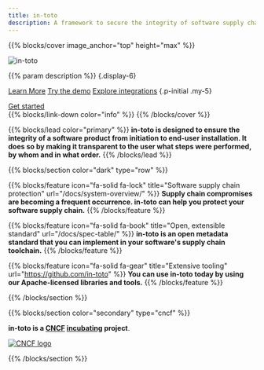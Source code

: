 ```yaml
---
title: in-toto
description: A framework to secure the integrity of software supply chains
---
```


{{% blocks/cover image_anchor="top" height="max" %}}
<!-- prettier-ignore -->
<img src="/images/in-toto-horizontal-white.svg" alt="in-toto" class="in-toto-logo" style="max-width: 40rem; height: auto;">

<!-- prettier-ignore -->
{{% param description %}}
{.display-6}

<a class="btn btn-lg btn-primary me-3" href="docs/what-is-in-toto/">Learn More</a>
<a class="btn btn-lg btn-primary me-3" href="https://github.com/in-toto/demo">Try the demo</a>
<a class="btn btn-lg btn-primary" href="https://github.com/in-toto/friends">Explore integrations</a>
{.p-initial .my-5}
<div class="h3 mt-4">
<a class="btn btn-lg btn-secondary" href="docs/get-started/">Get started <i class="fas fa-arrow-right"></i></a>
</div>
{{% blocks/link-down color="info" %}}
{{% /blocks/cover %}}

{{% blocks/lead color="primary" %}}
**in-toto is designed to ensure the integrity of a software product from initiation to end-user installation. It does so by making it transparent to the user what steps were performed, by whom and in what order.**
{{% /blocks/lead %}}

{{% blocks/section color="dark" type="row" %}}

{{% blocks/feature icon="fa-solid fa-lock" title="Software supply chain protection" url="/docs/system-overview/" %}}
**Supply chain compromises are becoming a frequent occurrence. in-toto can help you protect your software supply chain.**
{{% /blocks/feature %}}

{{% blocks/feature icon="fa-solid fa-book" title="Open, extensible standard" url="/docs/spec-table/" %}}
**in-toto is an open metadata standard that you can implement in your software's supply chain toolchain.**
{{% /blocks/feature %}}

{{% blocks/feature icon="fa-solid fa-gear" title="Extensive tooling" url="https://github.com/in-toto" %}}
**You can use in-toto today by using our Apache-licensed libraries and tools.**
{{% /blocks/feature %}}

{{% /blocks/section %}}

{{% blocks/section color="secondary" type="cncf" %}}

**in-toto is a [CNCF][] [incubating][] project**.<br> 

[![CNCF logo][]][cncf]

[cncf]: https://cncf.io
[cncf logo]: /images/cncf-white.svg
[incubating]: https://www.cncf.io/projects/

{{% /blocks/section %}}
